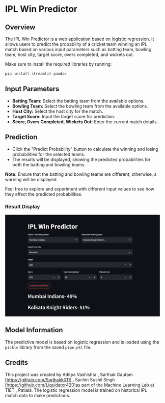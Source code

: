 # IPL Win Predictor

## Overview
The IPL Win Predictor is a web application based on logistic regression. It allows users to predict the probability of a cricket team winning an IPL match based on various input parameters such as batting team, bowling team, host city, target score, overs completed, and wickets out.

Make sure to install the required libraries by running:

```bash
pip install streamlit pandas
```

## Input Parameters

- **Batting Team:** Select the batting team from the available options.
- **Bowling Team:** Select the bowling team from the available options.
- **Host City:** Select the host city for the match.
- **Target Score:** Input the target score for prediction.
- **Score, Overs Completed, Wickets Out:** Enter the current match details.

## Prediction

- Click the "Predict Probability" button to calculate the winning and losing probabilities for the selected teams.
- The results will be displayed, showing the predicted probabilities for both the batting and bowling teams.

**Note:** Ensure that the batting and bowling teams are different; otherwise, a warning will be displayed.

Feel free to explore and experiment with different input values to see how they affect the predicted probabilities.

### Result Display
![Result Display](code/assets/home.png)

## Model Information

The predictive model is based on logistic regression and is loaded using the `pickle` library from the saved `pipe.pkl` file.

## Credits

This project was created by Aditya Vashishta , Sarthak Gautam [https://github.com/Sarthakk011] , Sachin Sushil Singh [https://github.com/Liquidator420]as part of the Machine Learning Lab at TIET , Patiala. The logistic regression model is trained on historical IPL match data to make predictions.